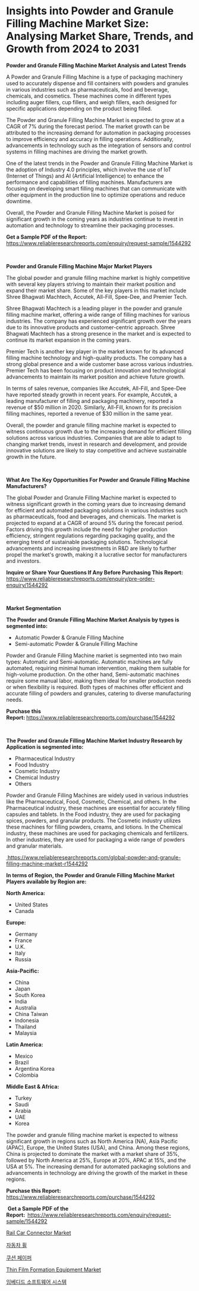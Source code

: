 <p><h1>Insights into Powder and Granule Filling Machine Market Size: Analysing Market Share, Trends, and Growth from 2024 to 2031</h1></p><p><strong>Powder and Granule Filling Machine Market Analysis and Latest Trends</strong></p>
<p><p>A Powder and Granule Filling Machine is a type of packaging machinery used to accurately dispense and fill containers with powders and granules in various industries such as pharmaceuticals, food and beverage, chemicals, and cosmetics. These machines come in different types including auger fillers, cup fillers, and weigh fillers, each designed for specific applications depending on the product being filled.</p><p>The Powder and Granule Filling Machine Market is expected to grow at a CAGR of 7% during the forecast period. The market growth can be attributed to the increasing demand for automation in packaging processes to improve efficiency and accuracy in filling operations. Additionally, advancements in technology such as the integration of sensors and control systems in filling machines are driving the market growth.</p><p>One of the latest trends in the Powder and Granule Filling Machine Market is the adoption of Industry 4.0 principles, which involve the use of IoT (Internet of Things) and AI (Artificial Intelligence) to enhance the performance and capabilities of filling machines. Manufacturers are focusing on developing smart filling machines that can communicate with other equipment in the production line to optimize operations and reduce downtime.</p><p>Overall, the Powder and Granule Filling Machine Market is poised for significant growth in the coming years as industries continue to invest in automation and technology to streamline their packaging processes.</p></p>
<p><strong>Get a Sample PDF of the Report:&nbsp;</strong> <a href="https://www.reliableresearchreports.com/enquiry/request-sample/1544292">https://www.reliableresearchreports.com/enquiry/request-sample/1544292</a></p>
<p>&nbsp;</p>
<p><strong>Powder and Granule Filling Machine Major Market Players</strong></p>
<p><p>The global powder and granule filling machine market is highly competitive with several key players striving to maintain their market position and expand their market share. Some of the key players in this market include Shree Bhagwati Machtech, Accutek, All-Fill, Spee-Dee, and Premier Tech.</p><p>Shree Bhagwati Machtech is a leading player in the powder and granule filling machine market, offering a wide range of filling machines for various industries. The company has experienced significant growth over the years due to its innovative products and customer-centric approach. Shree Bhagwati Machtech has a strong presence in the market and is expected to continue its market expansion in the coming years.</p><p>Premier Tech is another key player in the market known for its advanced filling machine technology and high-quality products. The company has a strong global presence and a wide customer base across various industries. Premier Tech has been focusing on product innovation and technological advancements to maintain its market position and achieve future growth.</p><p>In terms of sales revenue, companies like Accutek, All-Fill, and Spee-Dee have reported steady growth in recent years. For example, Accutek, a leading manufacturer of filling and packaging machinery, reported a revenue of $50 million in 2020. Similarly, All-Fill, known for its precision filling machines, reported a revenue of $30 million in the same year.</p><p>Overall, the powder and granule filling machine market is expected to witness continuous growth due to the increasing demand for efficient filling solutions across various industries. Companies that are able to adapt to changing market trends, invest in research and development, and provide innovative solutions are likely to stay competitive and achieve sustainable growth in the future.</p></p>
<p>&nbsp;</p>
<p><strong>What Are The Key Opportunities For Powder and Granule Filling Machine Manufacturers?</strong></p>
<p><p>The global Powder and Granule Filling Machine market is expected to witness significant growth in the coming years due to increasing demand for efficient and automated packaging solutions in various industries such as pharmaceuticals, food and beverages, and chemicals. The market is projected to expand at a CAGR of around 5% during the forecast period. Factors driving this growth include the need for higher production efficiency, stringent regulations regarding packaging quality, and the emerging trend of sustainable packaging solutions. Technological advancements and increasing investments in R&D are likely to further propel the market's growth, making it a lucrative sector for manufacturers and investors.</p></p>
<p><strong>Inquire or Share Your Questions If Any Before Purchasing This Report:</strong> <a href="https://www.reliableresearchreports.com/enquiry/pre-order-enquiry/1544292">https://www.reliableresearchreports.com/enquiry/pre-order-enquiry/1544292</a></p>
<p>&nbsp;</p>
<p><strong>Market Segmentation</strong></p>
<p><strong>The Powder and Granule Filling Machine Market Analysis by types is segmented into:</strong></p>
<p><ul><li>Automatic Powder & Granule Filling Machine</li><li>Semi-automatic Powder & Granule Filling Machine</li></ul></p>
<p><p>Powder and Granule Filling Machine market is segmented into two main types: Automatic and Semi-automatic. Automatic machines are fully automated, requiring minimal human intervention, making them suitable for high-volume production. On the other hand, Semi-automatic machines require some manual labor, making them ideal for smaller production needs or when flexibility is required. Both types of machines offer efficient and accurate filling of powders and granules, catering to diverse manufacturing needs.</p></p>
<p><strong>Purchase this Report:&nbsp;</strong><a href="https://www.reliableresearchreports.com/purchase/1544292">https://www.reliableresearchreports.com/purchase/1544292</a></p>
<p>&nbsp;</p>
<p><strong>The Powder and Granule Filling Machine Market Industry Research by Application is segmented into:</strong></p>
<p><ul><li>Pharmaceutical Industry</li><li>Food Industry</li><li>Cosmetic Industry</li><li>Chemical Industry</li><li>Others</li></ul></p>
<p><p>Powder and Granule Filling Machines are widely used in various industries like the Pharmaceutical, Food, Cosmetic, Chemical, and others. In the Pharmaceutical industry, these machines are essential for accurately filling capsules and tablets. In the Food industry, they are used for packaging spices, powders, and granular products. The Cosmetic industry utilizes these machines for filling powders, creams, and lotions. In the Chemical industry, these machines are used for packaging chemicals and fertilizers. In other industries, they are used for packaging a wide range of powders and granular materials.</p></p>
<p><a href="https://www.reliableresearchreports.com/global-powder-and-granule-filling-machine-market-r1544292">&nbsp;https://www.reliableresearchreports.com/global-powder-and-granule-filling-machine-market-r1544292</a></p>
<p><strong>In terms of Region, the Powder and Granule Filling Machine Market Players available by Region are:</strong></p>
<p>
    <p> <strong> North America: </strong>
        <ul>
            <li>United States</li>
            <li>Canada</li>
        </ul>
        </p> 
    <p> <strong> Europe: </strong>
        <ul>
            <li>Germany</li>
            <li>France</li>
            <li>U.K.</li>
            <li>Italy</li>
            <li>Russia</li>
        </ul>
        </p> 
    <p> <strong> Asia-Pacific: </strong>
        <ul>
            <li>China</li>
            <li>Japan</li>
            <li>South Korea</li>
            <li>India</li>
            <li>Australia</li>
            <li>China Taiwan</li>
            <li>Indonesia</li>
            <li>Thailand</li>
            <li>Malaysia</li>
        </ul>
        </p> 
    <p> <strong> Latin America: </strong>
        <ul>
            <li>Mexico</li>
            <li>Brazil</li>
            <li>Argentina Korea</li>
            <li>Colombia</li>
        </ul>
        </p> 
    <p> <strong> Middle East & Africa: </strong>
        <ul>
            <li>Turkey</li>
            <li>Saudi</li>
            <li>Arabia</li>
            <li>UAE</li>
            <li>Korea</li>
        </ul>
    </p>
    </p>
<p><p>The powder and granule filling machine market is expected to witness significant growth in regions such as North America (NA), Asia Pacific (APAC), Europe, the United States (USA), and China. Among these regions, China is projected to dominate the market with a market share of 35%, followed by North America at 25%, Europe at 20%, APAC at 15%, and the USA at 5%. The increasing demand for automated packaging solutions and advancements in technology are driving the growth of the market in these regions.</p></p>
<p><strong>Purchase this Report: </strong><a href="https://www.reliableresearchreports.com/purchase/1544292">https://www.reliableresearchreports.com/purchase/1544292</a></p>
<p>&nbsp;<strong>Get a Sample PDF of the Report:&nbsp;&nbsp;</strong><a href="https://www.reliableresearchreports.com/enquiry/request-sample/1544292">https://www.reliableresearchreports.com/enquiry/request-sample/1544292</a></p>
<p><strong></strong></p>
<p><p><a href="https://github.com/LouieAltenwert/Market-Research-Report-List-1/blob/main/rail-car-connector-market.md">Rail Car Connector Market</a></p><p><a href="https://medium.com/@joespinka88967/%EC%9E%90%EB%8F%99%EC%B0%A8-%EB%B0%94%ED%80%B4-%EC%8B%9C%EC%9E%A5-%EA%B7%9C%EB%AA%A8-%EB%B0%8F-%EC%A0%90%EC%9C%A0%EC%9C%A8-%EB%B6%84%EC%84%9D-%EC%84%B1%EC%9E%A5-%ED%8A%B8%EB%A0%8C%EB%93%9C-%EB%B0%8F-%EC%98%88%EC%B8%A1-2024%EB%85%84-2031%EB%85%84-4a44dbfc1645">자동차 휠</a></p><p><a href="https://github.com/fredrickeglers/Market-Research-Report-List-3/blob/main/251487569844.md">쿠션 페이퍼</a></p><p><a href="https://github.com/thomasBaker655/Market-Research-Report-List-1/blob/main/thin-film-formation-equipment-market.md">Thin Film Formation Equipment Market</a></p><p><a href="https://github.com/bunxhcci35271755/Market-Research-Report-List-3/blob/main/154930069842.md">임베디드 소프트웨어 시스템</a></p></p>